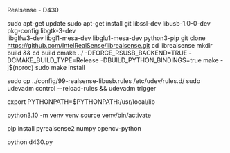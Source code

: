 Realsense - D430

sudo apt-get update
sudo apt-get install git libssl-dev libusb-1.0-0-dev pkg-config libgtk-3-dev \
    libglfw3-dev libgl1-mesa-dev libglu1-mesa-dev python3-pip
git clone https://github.com/IntelRealSense/librealsense.git
cd librealsense
mkdir build && cd build
cmake ../ -DFORCE_RSUSB_BACKEND=TRUE -DCMAKE_BUILD_TYPE=Release -DBUILD_PYTHON_BINDINGS=true
make -j$(nproc)
sudo make install


sudo cp ../config/99-realsense-libusb.rules /etc/udev/rules.d/
sudo udevadm control --reload-rules && udevadm trigger


export PYTHONPATH=$PYTHONPATH:/usr/local/lib


python3.10 -m venv venv
source venv/bin/activate

pip install pyrealsense2 numpy opencv-python



python d430.py
